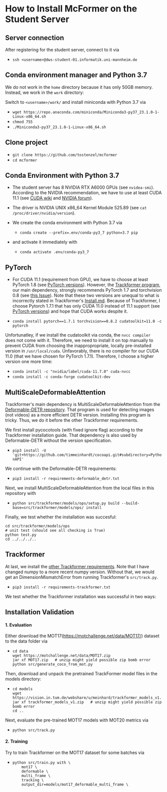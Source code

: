 # How to Install McFormer on the Student Server

## Server connection

After registering for the student server, connect to it via
- `ssh <username>@dws-student-01.informatik.uni-mannheim.de`

## Conda environment manager and Python 3.7

We do not work in the `home` directory because it has only 50GB memory. Instead, we work in the `work` directory:

Switch to `<username>/work/` and install miniconda with Python 3.7 via
- `wget https://repo.anaconda.com/miniconda/Miniconda3-py37_23.1.0-1-Linux-x86_64.sh`  
- `chmod 755`  
- `./Miniconda3-py37_23.1.0-1-Linux-x86_64.sh`

## Clone project

- `git clone https://github.com/tostenzel/mcformer`  
- `cd mcformer`

## Conda Environment with Python 3.7

- The student server has 8 NVIDIA RTX A6000 GPUs (see `nvidea-smi`). According to the NVIDIA recommendation, we have to use at least CUDA 11.1 (see [CUDA wiki](https://en.m.wikipedia.org/wiki/CUDA#GPUs_supported) and [NVIDIA forum](https://forums.developer.nvidia.com/t/rtx-a6000-cuda-compatibility/218450)).

- The driver is NVIDIA UNIX x86_64 Kernel Module  525.89 (see `cat /proc/driver/nvidia/version`).

- We create the conda environment with Python 3.7 via
    - `conda create --prefix=.env/conda-py3_7 python=3.7 pip`
- and activate it immediately with
    - `conda activate .env/conda-py3_7`

## PyTorch

- For CUDA 11.1 (requirement from GPU), we have to choose at least PyTorch 1.8 (see [PyTorch versions](https://pytorch.org/get-started/previous-versions/)). However, the [Trackformer program](https://github.com/timmeinhardt/trackformer/), our main dependency, strongly recommends PyTorch 1.7 and torchvision 0.8 (see [this Issue](https://github.com/timmeinhardt/trackformer/issues/41)). Note that these two versions are unequal to what is incorrectly stated in Trackformer's [Install.md](https://github.com/timmeinhardt/trackformer/blob/main/docs/INSTALL.md). Because of Trackformer, I choose Pytorch 1.7.1 that has only CUDA 11.0 instead of 11.1 support (see [PyTorch versions](https://pytorch.org/get-started/previous-versions/)) and hope that CUDA works despite it.

- `conda install pytorch==1.7.1 torchvision==0.8.2 cudatoolkit=11.0 -c pytorch`

Unfortunatley, if we install the cudatoolkit via conda, the `nvcc compiler` does not come with it. Therefore, we need to install it on top manually to prevent CUDA from choosing the inappropropriate, locally pre-installed version in `/usr/local/cuda`. Unfavorably, there is no compiler for our CUDA 11.0 (that we have chosen for PyTorch 1.7.1). Therefore, I choose a higher version one more time:

 - `conda install -c "nvidia/label/cuda-11.7.0" cuda-nvcc`  
 - `conda install -c conda-forge cudatoolkit-dev`

 ## MultiScaleDeformableAttention

Trackformer's main dependency is MultiScaleDeformableAttention from the [Deformable-DETR repository](https://github.com/fundamentalvision/Deformable-DETR). That program is used for detecting images (not videos) as a more efficient DETR version. Installing this program is tricky. Thus, we do it before the other Trackformer requirements.

 We first install pycocotools (with fixed ignore flag) according to the Trackformer installation guide. That dependency is also used by Deformable-DETR without the version specification.

- `pip3 install -U 'git+https://github.com/timmeinhardt/cocoapi.git#subdirectory=PythonAPI'`

We continue with the Deformable-DETR requirements:

- `pip3 install -r requirements-deformable_detr.txt`

Next, we install MultiScaleDeformableAttention from the local files in this repository with

- `python src/trackformer/models/ops/setup.py build --build-base=src/trackformer/models/ops/ install`

Finally, we test whether the installation was succesful:

    cd src/trackformer/models/ops
    # unit test (should see all checking is True)
    python test.py
    cd ../../../..

## Trackformer

At last, we install the [other Trackformer requirements](https://github.com/timmeinhardt/trackformer/blob/main/requirements.txt). Note that I have changed numpy to a more recent numpy version. Without that, we would get an DimensionMismatchError from running Trackformer's `src/track.py`.

- `pip3 install -r requirements-trackformer.txt`

We test whether the Trackformer installation was successful in two ways:

## Installation Validation

#### 1. Evaluation

Either download the MOT17(https://motchallenge.net/data/MOT17/) dataset to the data folder via 

-     cd data
      wget https://motchallenge.net/data/MOT17.zip
      jar xf MOT17.zip   # unzip might yield possible zip bomb error
      python src/generate_coco_from_mot.py

Then, download and unpack the pretrained TrackFormer model files in the models directory:

-     cd models
      wget https://vision.in.tum.de/webshare/u/meinhard/trackformer_models_v1.zip
      jar xf trackformer_models_v1.zip   # unzip might yield possible zip bomb error
      cd ..

Next, evaluate the pre-trained MOT17 models with MOT20 metrics via
- `python src/track.py`

#### 2. Training

Try to train Trackformer on the MOT17 dataset for some batches via

-     python src/train.py with \
          mot17 \
          deformable \
          multi_frame \
          tracking \
          output_dir=models/mot17_deformable_multi_frame \
